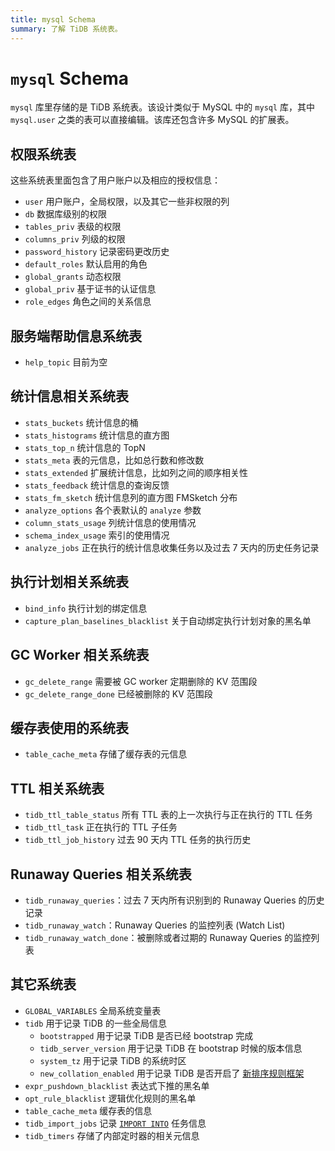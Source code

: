 ```yaml
---
title: mysql Schema
summary: 了解 TiDB 系统表。
---
```


# `mysql` Schema

`mysql` 库里存储的是 TiDB 系统表。该设计类似于 MySQL 中的 `mysql` 库，其中 `mysql.user` 之类的表可以直接编辑。该库还包含许多 MySQL 的扩展表。

## 权限系统表

这些系统表里面包含了用户账户以及相应的授权信息：

* `user` 用户账户，全局权限，以及其它一些非权限的列
* `db` 数据库级别的权限
* `tables_priv` 表级的权限
* `columns_priv` 列级的权限
* `password_history` 记录密码更改历史
* `default_roles` 默认启用的角色
* `global_grants` 动态权限
* `global_priv` 基于证书的认证信息
* `role_edges` 角色之间的关系信息

## 服务端帮助信息系统表

* `help_topic` 目前为空

## 统计信息相关系统表

* `stats_buckets` 统计信息的桶
* `stats_histograms` 统计信息的直方图
* `stats_top_n` 统计信息的 TopN
* `stats_meta` 表的元信息，比如总行数和修改数
* `stats_extended` 扩展统计信息，比如列之间的顺序相关性
* `stats_feedback` 统计信息的查询反馈
* `stats_fm_sketch` 统计信息列的直方图 FMSketch 分布
* `analyze_options` 各个表默认的 `analyze` 参数
* `column_stats_usage` 列统计信息的使用情况
* `schema_index_usage` 索引的使用情况
* `analyze_jobs` 正在执行的统计信息收集任务以及过去 7 天内的历史任务记录

## 执行计划相关系统表

* `bind_info` 执行计划的绑定信息
* `capture_plan_baselines_blacklist` 关于自动绑定执行计划对象的黑名单

## GC Worker 相关系统表

* `gc_delete_range` 需要被 GC worker 定期删除的 KV 范围段
* `gc_delete_range_done` 已经被删除的 KV 范围段

## 缓存表使用的系统表

* `table_cache_meta` 存储了缓存表的元信息

## TTL 相关系统表

* `tidb_ttl_table_status` 所有 TTL 表的上一次执行与正在执行的 TTL 任务
* `tidb_ttl_task` 正在执行的 TTL 子任务
* `tidb_ttl_job_history` 过去 90 天内 TTL 任务的执行历史

## Runaway Queries 相关系统表

* `tidb_runaway_queries`：过去 7 天内所有识别到的 Runaway Queries 的历史记录
* `tidb_runaway_watch`：Runaway Queries 的监控列表 (Watch List)
* `tidb_runaway_watch_done`：被删除或者过期的 Runaway Queries 的监控列表

## 其它系统表

* `GLOBAL_VARIABLES` 全局系统变量表
* `tidb` 用于记录 TiDB 的一些全局信息
    * `bootstrapped` 用于记录 TiDB 是否已经 bootstrap 完成
    * `tidb_server_version` 用于记录 TiDB 在 bootstrap 时候的版本信息
    * `system_tz` 用于记录 TiDB 的系统时区
    * `new_collation_enabled` 用于记录 TiDB 是否开启了 [新排序规则框架](/character-set-and-collation.md#新框架下的排序规则支持)
* `expr_pushdown_blacklist` 表达式下推的黑名单
* `opt_rule_blacklist` 逻辑优化规则的黑名单
* `table_cache_meta` 缓存表的信息
* `tidb_import_jobs` 记录 [`IMPORT INTO`](/sql-statements/sql-statement-import-into.md) 任务信息
* `tidb_timers` 存储了内部定时器的相关元信息
